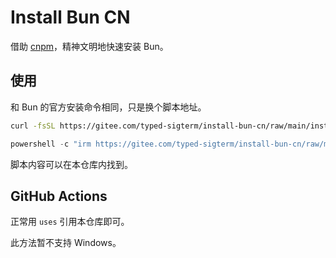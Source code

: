 # Install Bun CN

借助 [cnpm](https://npmmirror.com/)，精神文明地快速安装 Bun。

## 使用

和 Bun 的官方安装命令相同，只是换个脚本地址。

```bash
curl -fsSL https://gitee.com/typed-sigterm/install-bun-cn/raw/main/install.sh | bash
```

```powershell
powershell -c "irm https://gitee.com/typed-sigterm/install-bun-cn/raw/main/install.ps1 | iex"
```

脚本内容可以在本仓库内找到。

## GitHub Actions

正常用 `uses` 引用本仓库即可。

此方法暂不支持 Windows。
